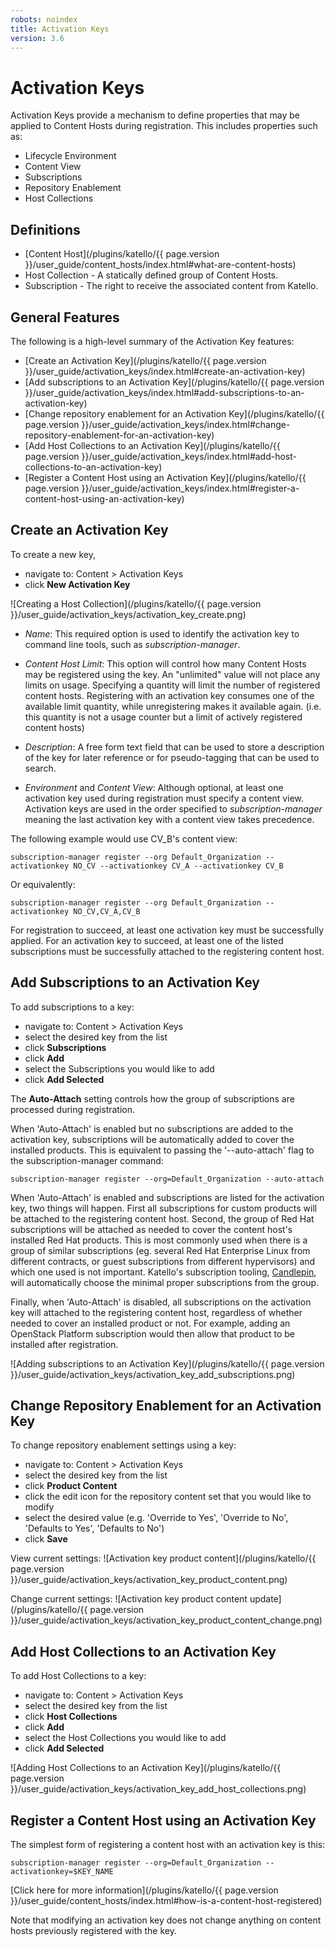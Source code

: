 ```yaml
---
robots: noindex
title: Activation Keys
version: 3.6
---
```


# Activation Keys

Activation Keys provide a mechanism to define properties that may be applied to Content Hosts during registration.  This includes properties such as:

- Lifecycle Environment
- Content View
- Subscriptions
- Repository Enablement
- Host Collections

## Definitions

- [Content Host](/plugins/katello/{{ page.version }}/user_guide/content_hosts/index.html#what-are-content-hosts)
- Host Collection - A statically defined group of Content Hosts.
- Subscription - The right to receive the associated content from Katello.

## General Features

The following is a high-level summary of the Activation Key features:

- [Create an Activation Key](/plugins/katello/{{ page.version }}/user_guide/activation_keys/index.html#create-an-activation-key)
- [Add subscriptions to an Activation Key](/plugins/katello/{{ page.version }}/user_guide/activation_keys/index.html#add-subscriptions-to-an-activation-key)
- [Change repository enablement for an Activation Key](/plugins/katello/{{ page.version }}/user_guide/activation_keys/index.html#change-repository-enablement-for-an-activation-key)
- [Add Host Collections to an Activation Key](/plugins/katello/{{ page.version }}/user_guide/activation_keys/index.html#add-host-collections-to-an-activation-key)
- [Register a Content Host using an Activation Key](/plugins/katello/{{ page.version }}/user_guide/activation_keys/index.html#register-a-content-host-using-an-activation-key)

## Create an Activation Key

To create a new key,

- navigate to: Content > Activation Keys
- click **New Activation Key**

![Creating a Host Collection](/plugins/katello/{{ page.version }}/user_guide/activation_keys/activation_key_create.png)

- *Name*: This required option is used to identify the activation key to command line tools, such as *subscription-manager*.

- *Content Host Limit*: This option will control how many Content Hosts may be registered using the key. An "unlimited" value will not place any limits on usage. Specifying a quantity will limit the number of registered content hosts. Registering with an activation key consumes one of the available limit quantity, while unregistering makes it available again. (i.e. this quantity is not a usage counter but a limit of actively registered content hosts)

- *Description*: A free form text field that can be used to store a description of the key for later reference or for pseudo-tagging that can be used to search.

- *Environment* and *Content View*: Although optional, at least one activation key used during registration must specify a content view. Activation keys are used in the order specified to *subscription-manager* meaning the last activation key with a content view takes precedence.

The following example would use CV_B's content view:

```
subscription-manager register --org Default_Organization --activationkey NO_CV --activationkey CV_A --activationkey CV_B
```

Or equivalently:

```
subscription-manager register --org Default_Organization --activationkey NO_CV,CV_A,CV_B
```

For registration to succeed, at least one activation key must be successfully applied. For an activation key to succeed, at least one of the listed subscriptions must be successfully attached to the registering content host.

## Add Subscriptions to an Activation Key

To add subscriptions to a key:

- navigate to: Content > Activation Keys
- select the desired key from the list
- click **Subscriptions**
- click **Add**
- select the Subscriptions you would like to add
- click **Add Selected**

The **Auto-Attach** setting controls how the group of subscriptions are processed during registration.

When 'Auto-Attach' is enabled but no subscriptions are added to the activation key, subscriptions will be automatically added to cover the installed products. This is equivalent to passing the '--auto-attach' flag to the subscription-manager command:

```
subscription-manager register --org=Default_Organization --auto-attach
```

When 'Auto-Attach' is enabled and subscriptions are listed for the activation key, two things will happen. First all subscriptions for custom products will be attached to the registering content host. Second, the group of Red Hat subscriptions will be attached as needed to cover the content host's installed Red Hat products. This is most commonly used when there is a group of similar subscriptions (eg. several Red Hat Enterprise Linux from different contracts, or guest subscriptions from different hypervisors) and which one used is not important. Katello's subscription tooling, [Candlepin](https://www.candlepinproject.org), will automatically choose the minimal proper subscriptions from the group.

Finally, when 'Auto-Attach' is disabled, all subscriptions on the activation key will attached to the registering content host, regardless of whether needed to cover an installed product or not. For example, adding an OpenStack Platform subscription would then allow that product to be installed after registration.

![Adding subscriptions to an Activation Key](/plugins/katello/{{ page.version }}/user_guide/activation_keys/activation_key_add_subscriptions.png)



## Change Repository Enablement for an Activation Key

To change repository enablement settings using a key:

- navigate to: Content > Activation Keys
- select the desired key from the list
- click **Product Content**
- click the edit icon for the repository content set that you would like to modify
- select the desired value (e.g. 'Override to Yes', 'Override to No', 'Defaults to Yes', 'Defaults to No')
- click **Save**

View current settings:
![Activation key product content](/plugins/katello/{{ page.version }}/user_guide/activation_keys/activation_key_product_content.png)

Change current settings:
![Activation key product content update](/plugins/katello/{{ page.version }}/user_guide/activation_keys/activation_key_product_content_change.png)

## Add Host Collections to an Activation Key

To add Host Collections to a key:

- navigate to: Content > Activation Keys
- select the desired key from the list
- click **Host Collections**
- click **Add**
- select the Host Collections you would like to add
- click **Add Selected**

![Adding Host Collections to an Activation Key](/plugins/katello/{{ page.version }}/user_guide/activation_keys/activation_key_add_host_collections.png)

## Register a Content Host using an Activation Key

The simplest form of registering a content host with an activation key is this:

```
subscription-manager register --org=Default_Organization --activationkey=$KEY_NAME
```

[Click here for more information](/plugins/katello/{{ page.version }}/user_guide/content_hosts/index.html#how-is-a-content-host-registered)

Note that modifying an activation key does not change anything on content hosts previously registered with the key.
